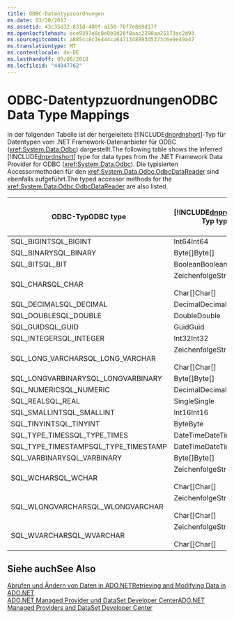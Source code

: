 ```yaml
---
title: ODBC-Datentypzuordnungen
ms.date: 03/30/2017
ms.assetid: 43c35d32-831d-480f-a150-78f7e869d17f
ms.openlocfilehash: ece9397e8c8e8b9d26f8aac2298aa25173ac2d93
ms.sourcegitcommit: a885cc8c3e444ca6471348893d5373c6e9e49a47
ms.translationtype: MT
ms.contentlocale: de-DE
ms.lasthandoff: 09/06/2018
ms.locfileid: "44047762"
---
```

# <a name="odbc-data-type-mappings"></a><span data-ttu-id="bd1aa-102">ODBC-Datentypzuordnungen</span><span class="sxs-lookup"><span data-stu-id="bd1aa-102">ODBC Data Type Mappings</span></span>
<span data-ttu-id="bd1aa-103">In der folgenden Tabelle ist der hergeleitete [!INCLUDE[dnprdnshort](../../../../includes/dnprdnshort-md.md)]-Typ für Datentypen vom .NET Framework-Datenanbieter für ODBC (<xref:System.Data.Odbc>) dargestellt.</span><span class="sxs-lookup"><span data-stu-id="bd1aa-103">The following table shows the inferred [!INCLUDE[dnprdnshort](../../../../includes/dnprdnshort-md.md)] type for data types from the .NET Framework Data Provider for ODBC (<xref:System.Data.Odbc>).</span></span> <span data-ttu-id="bd1aa-104">Die typisierten Accessormethoden für den <xref:System.Data.Odbc.OdbcDataReader> sind ebenfalls aufgeführt.</span><span class="sxs-lookup"><span data-stu-id="bd1aa-104">The typed accessor methods for the <xref:System.Data.Odbc.OdbcDataReader> are also listed.</span></span>  
  
|<span data-ttu-id="bd1aa-105">ODBC-Typ</span><span class="sxs-lookup"><span data-stu-id="bd1aa-105">ODBC type</span></span>|[!INCLUDE[dnprdnshort](../../../../includes/dnprdnshort-md.md)]<span data-ttu-id="bd1aa-106">-Typ</span><span class="sxs-lookup"><span data-stu-id="bd1aa-106"> type</span></span>|<span data-ttu-id="bd1aa-107">Typisierter [!INCLUDE[dnprdnshort](../../../../includes/dnprdnshort-md.md)]-Accessor</span><span class="sxs-lookup"><span data-stu-id="bd1aa-107">[!INCLUDE[dnprdnshort](../../../../includes/dnprdnshort-md.md)] typed accessor</span></span>|  
|---------------|----------------------------------------------------------------------|--------------------------------------------------------------------------------|  
|<span data-ttu-id="bd1aa-108">SQL_BIGINT</span><span class="sxs-lookup"><span data-stu-id="bd1aa-108">SQL_BIGINT</span></span>|<span data-ttu-id="bd1aa-109">Int64</span><span class="sxs-lookup"><span data-stu-id="bd1aa-109">Int64</span></span>|<span data-ttu-id="bd1aa-110">GetInt64()</span><span class="sxs-lookup"><span data-stu-id="bd1aa-110">GetInt64()</span></span>|  
|<span data-ttu-id="bd1aa-111">SQL_BINARY</span><span class="sxs-lookup"><span data-stu-id="bd1aa-111">SQL_BINARY</span></span>|<span data-ttu-id="bd1aa-112">Byte[]</span><span class="sxs-lookup"><span data-stu-id="bd1aa-112">Byte[]</span></span>|<span data-ttu-id="bd1aa-113">GetBytes()</span><span class="sxs-lookup"><span data-stu-id="bd1aa-113">GetBytes()</span></span>|  
|<span data-ttu-id="bd1aa-114">SQL_BIT</span><span class="sxs-lookup"><span data-stu-id="bd1aa-114">SQL_BIT</span></span>|<span data-ttu-id="bd1aa-115">Boolean</span><span class="sxs-lookup"><span data-stu-id="bd1aa-115">Boolean</span></span>|<span data-ttu-id="bd1aa-116">GetBoolean()</span><span class="sxs-lookup"><span data-stu-id="bd1aa-116">GetBoolean()</span></span>|  
|<span data-ttu-id="bd1aa-117">SQL_CHAR</span><span class="sxs-lookup"><span data-stu-id="bd1aa-117">SQL_CHAR</span></span>|<span data-ttu-id="bd1aa-118">Zeichenfolge</span><span class="sxs-lookup"><span data-stu-id="bd1aa-118">String</span></span><br /><br /> <span data-ttu-id="bd1aa-119">Char[]</span><span class="sxs-lookup"><span data-stu-id="bd1aa-119">Char[]</span></span>|<span data-ttu-id="bd1aa-120">GetString()</span><span class="sxs-lookup"><span data-stu-id="bd1aa-120">GetString()</span></span><br /><br /> <span data-ttu-id="bd1aa-121">GetChars()</span><span class="sxs-lookup"><span data-stu-id="bd1aa-121">GetChars()</span></span>|  
|<span data-ttu-id="bd1aa-122">SQL_DECIMAL</span><span class="sxs-lookup"><span data-stu-id="bd1aa-122">SQL_DECIMAL</span></span>|<span data-ttu-id="bd1aa-123">Decimal</span><span class="sxs-lookup"><span data-stu-id="bd1aa-123">Decimal</span></span>|<span data-ttu-id="bd1aa-124">GetDecimal()</span><span class="sxs-lookup"><span data-stu-id="bd1aa-124">GetDecimal()</span></span>|  
|<span data-ttu-id="bd1aa-125">SQL_DOUBLE</span><span class="sxs-lookup"><span data-stu-id="bd1aa-125">SQL_DOUBLE</span></span>|<span data-ttu-id="bd1aa-126">Double</span><span class="sxs-lookup"><span data-stu-id="bd1aa-126">Double</span></span>|<span data-ttu-id="bd1aa-127">GetDouble()</span><span class="sxs-lookup"><span data-stu-id="bd1aa-127">GetDouble()</span></span>|  
|<span data-ttu-id="bd1aa-128">SQL_GUID</span><span class="sxs-lookup"><span data-stu-id="bd1aa-128">SQL_GUID</span></span>|<span data-ttu-id="bd1aa-129">Guid</span><span class="sxs-lookup"><span data-stu-id="bd1aa-129">Guid</span></span>|<span data-ttu-id="bd1aa-130">GetGuid()</span><span class="sxs-lookup"><span data-stu-id="bd1aa-130">GetGuid()</span></span>|  
|<span data-ttu-id="bd1aa-131">SQL_INTEGER</span><span class="sxs-lookup"><span data-stu-id="bd1aa-131">SQL_INTEGER</span></span>|<span data-ttu-id="bd1aa-132">Int32</span><span class="sxs-lookup"><span data-stu-id="bd1aa-132">Int32</span></span>|<span data-ttu-id="bd1aa-133">GetInt32()</span><span class="sxs-lookup"><span data-stu-id="bd1aa-133">GetInt32()</span></span>|  
|<span data-ttu-id="bd1aa-134">SQL_LONG_VARCHAR</span><span class="sxs-lookup"><span data-stu-id="bd1aa-134">SQL_LONG_VARCHAR</span></span>|<span data-ttu-id="bd1aa-135">Zeichenfolge</span><span class="sxs-lookup"><span data-stu-id="bd1aa-135">String</span></span><br /><br /> <span data-ttu-id="bd1aa-136">Char[]</span><span class="sxs-lookup"><span data-stu-id="bd1aa-136">Char[]</span></span>|<span data-ttu-id="bd1aa-137">GetString()</span><span class="sxs-lookup"><span data-stu-id="bd1aa-137">GetString()</span></span><br /><br /> <span data-ttu-id="bd1aa-138">GetChars()</span><span class="sxs-lookup"><span data-stu-id="bd1aa-138">GetChars()</span></span>|  
|<span data-ttu-id="bd1aa-139">SQL_LONGVARBINARY</span><span class="sxs-lookup"><span data-stu-id="bd1aa-139">SQL_LONGVARBINARY</span></span>|<span data-ttu-id="bd1aa-140">Byte[]</span><span class="sxs-lookup"><span data-stu-id="bd1aa-140">Byte[]</span></span>|<span data-ttu-id="bd1aa-141">GetBytes()</span><span class="sxs-lookup"><span data-stu-id="bd1aa-141">GetBytes()</span></span>|  
|<span data-ttu-id="bd1aa-142">SQL_NUMERIC</span><span class="sxs-lookup"><span data-stu-id="bd1aa-142">SQL_NUMERIC</span></span>|<span data-ttu-id="bd1aa-143">Decimal</span><span class="sxs-lookup"><span data-stu-id="bd1aa-143">Decimal</span></span>|<span data-ttu-id="bd1aa-144">GetDecimal()</span><span class="sxs-lookup"><span data-stu-id="bd1aa-144">GetDecimal()</span></span>|  
|<span data-ttu-id="bd1aa-145">SQL_REAL</span><span class="sxs-lookup"><span data-stu-id="bd1aa-145">SQL_REAL</span></span>|<span data-ttu-id="bd1aa-146">Single</span><span class="sxs-lookup"><span data-stu-id="bd1aa-146">Single</span></span>|<span data-ttu-id="bd1aa-147">GetFloat()</span><span class="sxs-lookup"><span data-stu-id="bd1aa-147">GetFloat()</span></span>|  
|<span data-ttu-id="bd1aa-148">SQL_SMALLINT</span><span class="sxs-lookup"><span data-stu-id="bd1aa-148">SQL_SMALLINT</span></span>|<span data-ttu-id="bd1aa-149">Int16</span><span class="sxs-lookup"><span data-stu-id="bd1aa-149">Int16</span></span>|<span data-ttu-id="bd1aa-150">GetInt16()</span><span class="sxs-lookup"><span data-stu-id="bd1aa-150">GetInt16()</span></span>|  
|<span data-ttu-id="bd1aa-151">SQL_TINYINT</span><span class="sxs-lookup"><span data-stu-id="bd1aa-151">SQL_TINYINT</span></span>|<span data-ttu-id="bd1aa-152">Byte</span><span class="sxs-lookup"><span data-stu-id="bd1aa-152">Byte</span></span>|<span data-ttu-id="bd1aa-153">GetByte()</span><span class="sxs-lookup"><span data-stu-id="bd1aa-153">GetByte()</span></span>|  
|<span data-ttu-id="bd1aa-154">SQL_TYPE_TIMES</span><span class="sxs-lookup"><span data-stu-id="bd1aa-154">SQL_TYPE_TIMES</span></span>|<span data-ttu-id="bd1aa-155">DateTime</span><span class="sxs-lookup"><span data-stu-id="bd1aa-155">DateTime</span></span>|<span data-ttu-id="bd1aa-156">GetDateTime()</span><span class="sxs-lookup"><span data-stu-id="bd1aa-156">GetDateTime()</span></span>|  
|<span data-ttu-id="bd1aa-157">SQL_TYPE_TIMESTAMP</span><span class="sxs-lookup"><span data-stu-id="bd1aa-157">SQL_TYPE_TIMESTAMP</span></span>|<span data-ttu-id="bd1aa-158">DateTime</span><span class="sxs-lookup"><span data-stu-id="bd1aa-158">DateTime</span></span>|<span data-ttu-id="bd1aa-159">GetDateTime()</span><span class="sxs-lookup"><span data-stu-id="bd1aa-159">GetDateTime()</span></span>|  
|<span data-ttu-id="bd1aa-160">SQL_VARBINARY</span><span class="sxs-lookup"><span data-stu-id="bd1aa-160">SQL_VARBINARY</span></span>|<span data-ttu-id="bd1aa-161">Byte[]</span><span class="sxs-lookup"><span data-stu-id="bd1aa-161">Byte[]</span></span>|<span data-ttu-id="bd1aa-162">GetBytes()</span><span class="sxs-lookup"><span data-stu-id="bd1aa-162">GetBytes()</span></span>|  
|<span data-ttu-id="bd1aa-163">SQL_WCHAR</span><span class="sxs-lookup"><span data-stu-id="bd1aa-163">SQL_WCHAR</span></span>|<span data-ttu-id="bd1aa-164">Zeichenfolge</span><span class="sxs-lookup"><span data-stu-id="bd1aa-164">String</span></span><br /><br /> <span data-ttu-id="bd1aa-165">Char[]</span><span class="sxs-lookup"><span data-stu-id="bd1aa-165">Char[]</span></span>|<span data-ttu-id="bd1aa-166">GetString()</span><span class="sxs-lookup"><span data-stu-id="bd1aa-166">GetString()</span></span><br /><br /> <span data-ttu-id="bd1aa-167">GetChars()</span><span class="sxs-lookup"><span data-stu-id="bd1aa-167">GetChars()</span></span>|  
|<span data-ttu-id="bd1aa-168">SQL_WLONGVARCHAR</span><span class="sxs-lookup"><span data-stu-id="bd1aa-168">SQL_WLONGVARCHAR</span></span>|<span data-ttu-id="bd1aa-169">Zeichenfolge</span><span class="sxs-lookup"><span data-stu-id="bd1aa-169">String</span></span><br /><br /> <span data-ttu-id="bd1aa-170">Char[]</span><span class="sxs-lookup"><span data-stu-id="bd1aa-170">Char[]</span></span>|<span data-ttu-id="bd1aa-171">GetString()</span><span class="sxs-lookup"><span data-stu-id="bd1aa-171">GetString()</span></span><br /><br /> <span data-ttu-id="bd1aa-172">GetChars()</span><span class="sxs-lookup"><span data-stu-id="bd1aa-172">GetChars()</span></span>|  
|<span data-ttu-id="bd1aa-173">SQL_WVARCHAR</span><span class="sxs-lookup"><span data-stu-id="bd1aa-173">SQL_WVARCHAR</span></span>|<span data-ttu-id="bd1aa-174">Zeichenfolge</span><span class="sxs-lookup"><span data-stu-id="bd1aa-174">String</span></span><br /><br /> <span data-ttu-id="bd1aa-175">Char[]</span><span class="sxs-lookup"><span data-stu-id="bd1aa-175">Char[]</span></span>|<span data-ttu-id="bd1aa-176">GetString()</span><span class="sxs-lookup"><span data-stu-id="bd1aa-176">GetString()</span></span><br /><br /> <span data-ttu-id="bd1aa-177">GetChars()</span><span class="sxs-lookup"><span data-stu-id="bd1aa-177">GetChars()</span></span>|  
  
## <a name="see-also"></a><span data-ttu-id="bd1aa-178">Siehe auch</span><span class="sxs-lookup"><span data-stu-id="bd1aa-178">See Also</span></span>  
 [<span data-ttu-id="bd1aa-179">Abrufen und Ändern von Daten in ADO.NET</span><span class="sxs-lookup"><span data-stu-id="bd1aa-179">Retrieving and Modifying Data in ADO.NET</span></span>](../../../../docs/framework/data/adonet/retrieving-and-modifying-data.md)  
 [<span data-ttu-id="bd1aa-180">ADO.NET Managed Provider und DataSet Developer Center</span><span class="sxs-lookup"><span data-stu-id="bd1aa-180">ADO.NET Managed Providers and DataSet Developer Center</span></span>](https://go.microsoft.com/fwlink/?LinkId=217917)
